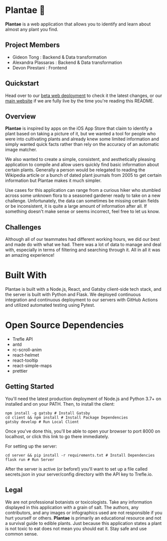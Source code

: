 # Plantae 🌱
**Plantae** is a web application that allows you to identify and learn about almost any plant you find.

## Project Members
- Gideon Tong : Backend & Data transformation
- Alexandra Plassaras : Backend & Data transformation
- Devon Pirestani : Frontend

## Quickstart
Head over to our [beta web deployment](https://plantae-1.web.app/) to check it the latest changes, or our [main website](https://mygreenery.space/) if we are fully live by the time you're reading this README.

## Overview
__Plantae__ is inspired by apps on the iOS App Store that claim to identify a plant based on taking a picture of it, but we wanted a tool for people who were into cultivating plants and already knew some limited information and simply wanted quick facts rather than rely on the accuracy of an automatic image matcher.

We also wanted to create a simple, consistent, and aesthetically pleasing application to compile and allow users quickly find basic information about certain plants. Generally a person would be relegated to reading the Wikipedia article or a bunch of dated plant journals from 2005 to get certain information but Plantae makes it much simpler.

Use cases for this application can range from a curious hiker who stumbled across some unknown flora to a seasoned gardener ready to take on a new challenge. Unfortunately, the data can sometimes be missing certain fields or be inconsistent, it is quite a large amount of information after all. If something doesn't make sense or seems incorrect, feel free to let us know.

## Challenges
Although all of our teammates had different working hours, we did our best and made do with what we had. There was a lot of data to manage and deal with, especially in terms of filtering and searching through it. All in all it was an amazing experience!

# Built With
Plantae is built with a Node.js, React, and Gatsby client-side tech stack, and the server is built with Python and Flask. We deployed continuous integration and continuous deployment to our servers with GitHub Actions and utilized automated testing using Pytest.

# Open Source Dependencies
- Trefle API
- antd
- rc-scroll-anim
- react-helmet
- react-tooltip
- react-simple-maps
- prettier

## Getting Started
You'll need the latest production deployment of Node.js and Python 3.7+ on installed and on your PATH. Then, to install the client:

```
npm install -g gatsby # Install Gatsby
cd client && npm install # Install Package Dependencies
gatsby develop # Run Local Client
```

Once you've done this, you'll be able to open your browser to port 8000 on localhost, or click this link to go there immediately.

For setting up the server:
```
cd server && pip install -r requirements.txt # Install Dependencies
flask run # Run Server
```

After the server is active (or before!) you'll want to set up a file called secrets.json in your server/config directory with the API key to Trefle.io.

## Legal
We are not professional botanists or toxicologists. Take any information displayed in this application with a grain of salt. The authors, any contributors, and any images or infographics used are not responsible if you hurt yourself or others. **Plantae** is primarily an educational resource and not a survival guide to edible plants. Just because this application states a plant is not toxic to eat does not mean you should eat it. Stay safe and use common sense.
